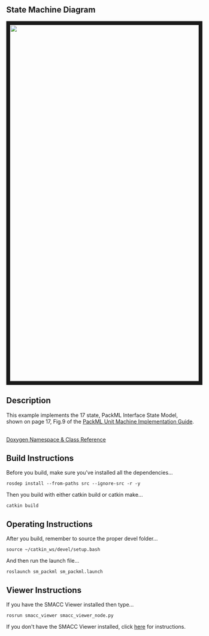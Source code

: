  <h2>State Machine Diagram</h2>
<img src="https://github.com/reelrbtx/SMACC/blob/master/smacc_sm_reference_library/sm_packml/docs/smacc_state_machine_20200205-104849.dot.svg" width="950" align="center" border="10"/> 

<h2>Description</h2> This example implements the 17 state, PackML Interface State Model, shown on page 17, Fig.9 of the <a href="http://omac.org/wp-content/uploads/2016/11/PackML_Unit_Machine_Implementation_Guide-V1-00.pdf">PackML Unit Machine Implementation Guide</a>.<br></br>
 
 <a href="https://reelrbtx.github.io/SMACC_Documentation/master/html/namespacesm__packML.html">Doxygen Namespace & Class Reference</a> 
 
 <h2>Build Instructions</h2>
Before you build, make sure you've installed all the dependencies...

```
rosdep install --from-paths src --ignore-src -r -y 
```

Then you build with either catkin build or catkin make...

```
catkin build
```

<h2>Operating Instructions</h2>
After you build, remember to source the proper devel folder...

```
source ~/catkin_ws/devel/setup.bash
```

And then run the launch file...

```
roslaunch sm_packml sm_packml.launch
```

<h2>Viewer Instructions</h2>
If you have the SMACC Viewer installed then type...

```
rosrun smacc_viewer smacc_viewer_node.py
``` 

If you don't have the SMACC Viewer installed, click <a href="http://smacc.ninja/smacc-viewer/">here</a> for instructions.

